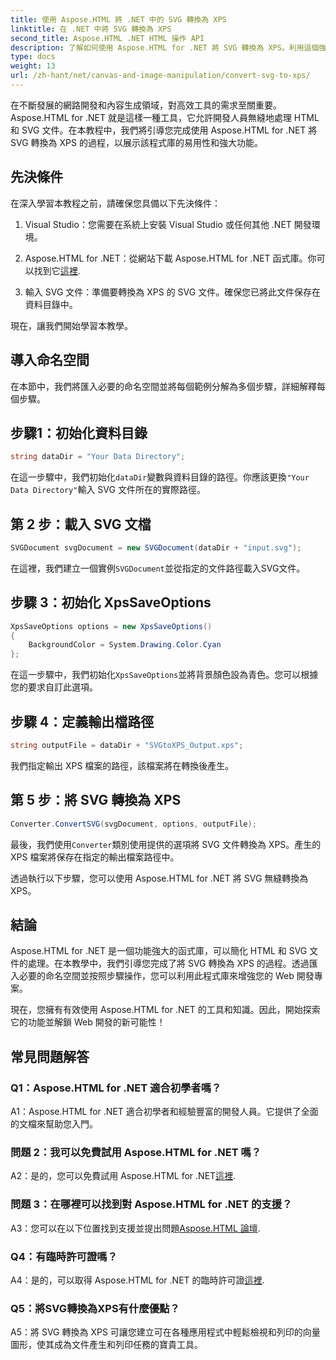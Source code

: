 ```yaml
---
title: 使用 Aspose.HTML 將 .NET 中的 SVG 轉換為 XPS
linktitle: 在 .NET 中將 SVG 轉換為 XPS
second_title: Aspose.HTML .NET HTML 操作 API
description: 了解如何使用 Aspose.HTML for .NET 將 SVG 轉換為 XPS。利用這個強大的程式庫促進您的 Web 開發。
type: docs
weight: 13
url: /zh-hant/net/canvas-and-image-manipulation/convert-svg-to-xps/
---
```


在不斷發展的網路開發和內容生成領域，對高效工具的需求至關重要。 Aspose.HTML for .NET 就是這樣一種工具，它允許開發人員無縫地處理 HTML 和 SVG 文件。在本教程中，我們將引導您完成使用 Aspose.HTML for .NET 將 SVG 轉換為 XPS 的過程，以展示該程式庫的易用性和強大功能。

## 先決條件

在深入學習本教程之前，請確保您具備以下先決條件：

1. Visual Studio：您需要在系統上安裝 Visual Studio 或任何其他 .NET 開發環境。

2.  Aspose.HTML for .NET：從網站下載 Aspose.HTML for .NET 函式庫。你可以找到它[這裡](https://releases.aspose.com/html/net/).

3. 輸入 SVG 文件：準備要轉換為 XPS 的 SVG 文件。確保您已將此文件保存在資料目錄中。

現在，讓我們開始學習本教學。

## 導入命名空間

在本節中，我們將匯入必要的命名空間並將每個範例分解為多個步驟，詳細解釋每個步驟。

## 步驟1：初始化資料目錄

```csharp
string dataDir = "Your Data Directory";
```

在這一步驟中，我們初始化`dataDir`變數與資料目錄的路徑。你應該更換`"Your Data Directory"`輸入 SVG 文件所在的實際路徑。

## 第 2 步：載入 SVG 文檔

```csharp
SVGDocument svgDocument = new SVGDocument(dataDir + "input.svg");
```

在這裡，我們建立一個實例`SVGDocument`並從指定的文件路徑載入SVG文件。

## 步驟 3：初始化 XpsSaveOptions

```csharp
XpsSaveOptions options = new XpsSaveOptions()
{
    BackgroundColor = System.Drawing.Color.Cyan
};
```

在這一步驟中，我們初始化`XpsSaveOptions`並將背景顏色設為青色。您可以根據您的要求自訂此選項。

## 步驟 4：定義輸出檔路徑

```csharp
string outputFile = dataDir + "SVGtoXPS_Output.xps";
```

我們指定輸出 XPS 檔案的路徑，該檔案將在轉換後產生。

## 第 5 步：將 SVG 轉換為 XPS

```csharp
Converter.ConvertSVG(svgDocument, options, outputFile);
```

最後，我們使用`Converter`類別使用提供的選項將 SVG 文件轉換為 XPS。產生的 XPS 檔案將保存在指定的輸出檔案路徑中。

透過執行以下步驟，您可以使用 Aspose.HTML for .NET 將 SVG 無縫轉換為 XPS。

## 結論

Aspose.HTML for .NET 是一個功能強大的函式庫，可以簡化 HTML 和 SVG 文件的處理。在本教學中，我們引導您完成了將 SVG 轉換為 XPS 的過程。透過匯入必要的命名空間並按照步驟操作，您可以利用此程式庫來增強您的 Web 開發專案。

現在，您擁有有效使用 Aspose.HTML for .NET 的工具和知識。因此，開始探索它的功能並解鎖 Web 開發的新可能性！

## 常見問題解答

### Q1：Aspose.HTML for .NET 適合初學者嗎？

A1：Aspose.HTML for .NET 適合初學者和經驗豐富的開發人員。它提供了全面的文檔來幫助您入門。

### 問題 2：我可以免費試用 Aspose.HTML for .NET 嗎？

 A2：是的，您可以免費試用 Aspose.HTML for .NET[這裡](https://releases.aspose.com/).

### 問題 3：在哪裡可以找到對 Aspose.HTML for .NET 的支援？

 A3：您可以在以下位置找到支援並提出問題[Aspose.HTML 論壇](https://forum.aspose.com/).

### Q4：有臨時許可證嗎？

 A4：是的，可以取得 Aspose.HTML for .NET 的臨時許可證[這裡](https://purchase.aspose.com/temporary-license/).

### Q5：將SVG轉換為XPS有什麼優點？

A5：將 SVG 轉換為 XPS 可讓您建立可在各種應用程式中輕鬆檢視和列印的向量圖形，使其成為文件產生和列印任務的寶貴工具。
